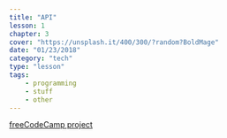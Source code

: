 ```yaml
---
title: "API"
lesson: 1
chapter: 3
cover: "https://unsplash.it/400/300/?random?BoldMage"
date: "01/23/2018"
category: "tech"
type: "lesson"
tags:
    - programming
    - stuff
    - other
---
```


[freeCodeCamp project](https://www.freecodecamp.org/challenges/timestamp-microservice)
